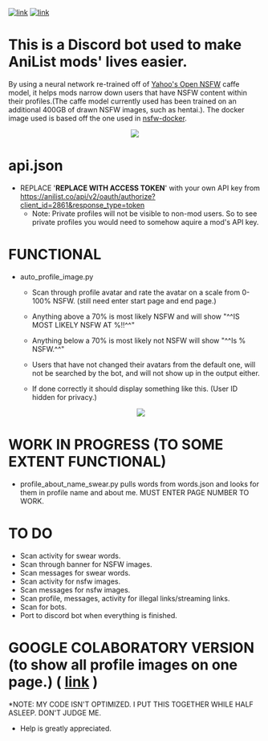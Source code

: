 [![link](https://img.shields.io/badge/Python-3.8.0-blue?style=flat-square&logo=python)](https://www.python.org/downloads/) [![link](https://img.shields.io/badge/Caffe-1.0.0-red?style=flat-square&logo=caffe)](https://caffe.berkeleyvision.org/)

This is a Discord bot used to make AniList mods' lives easier. 
=============
By using a neural network re-trained off of [Yahoo's Open NSFW](https://github.com/yahoo/open_nsfw) caffe model, it helps mods narrow down users that have NSFW content within their profiles.(The caffe model currently used has been trained on an additional 400GB of drawn NSFW images, such as hentai.). The docker image used is based off the one used in [nsfw-docker](https://github.com/nikos-glikis/nsfw-docker).

<p align="center">
  <img src="https://fuwafuwa.wtf/smug.jpeg">
</p>

api.json
=============
- REPLACE '__REPLACE WITH ACCESS TOKEN__' with your own API key from https://anilist.co/api/v2/oauth/authorize?client_id=2861&response_type=token
  - Note: Private profiles will not be visible to non-mod users. So to see private profiles you would need to somehow aquire a mod's API key.

FUNCTIONAL
=============
- auto_profile_image.py
  - Scan through profile avatar and rate the avatar on a scale from 0-100% NSFW. (still need enter start page and end page.)

  - Anything above a 70% is most likely NSFW and will show "^^IS MOST LIKELY NSFW AT %!!^^"
  - Anything below a 70% is most likely not NSFW will show "^^Is % NSFW.^^"
  - Users that have not changed their avatars from the default one, will not be searched by the bot, and will not show up in the output either.
  - If done correctly it should display something like this. (User ID hidden for privacy.)
  <p align="center">
    <img src="https://fuwafuwa.wtf/results.png">
   </p>

WORK IN PROGRESS (TO SOME EXTENT FUNCTIONAL)
=============
- profile_about_name_swear.py pulls words from words.json and looks for them in profile name and about me. MUST ENTER PAGE NUMBER TO WORK.

TO DO
=============
- Scan activity for swear words.
- Scan through banner for NSFW images.
- Scan messages for swear words.
- Scan activity for nsfw images.
- Scan messages for nsfw images.
- Scan profile, messages, activity for illegal links/streaming links.
- Scan for bots.
- Port to discord bot when everything is finished.

GOOGLE COLABORATORY VERSION (to show all profile images on one page.) ( [link](https://colab.research.google.com/drive/1TbAelG8k6txJD_YR66h-_5XxXCuEcCJG) )
=============

*NOTE: MY CODE ISN'T OPTIMIZED. I PUT THIS TOGETHER WHILE HALF ASLEEP. DON'T JUDGE ME.

- Help is greatly appreciated.

